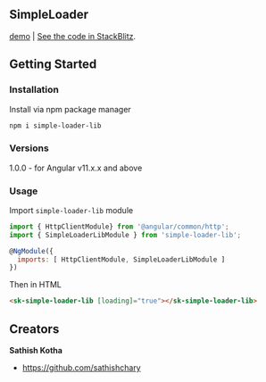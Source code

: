 
##  SimpleLoader
[demo](https://simple-loader.stackblitz.io/) | [See the code in StackBlitz](https://stackblitz.com/edit/simple-loader).

## Getting Started

### Installation

Install via npm package manager 

```bash
npm i simple-loader-lib
```
### Versions

1.0.0 - for Angular v11.x.x and above


### Usage

Import `simple-loader-lib` module

```js
import { HttpClientModule} from '@angular/common/http';
import { SimpleLoaderLibModule } from 'simple-loader-lib';

@NgModule({
  imports: [ HttpClientModule, SimpleLoaderLibModule ]
})
```

Then in HTML

```html
<sk-simple-loader-lib [loading]="true"></sk-simple-loader-lib>
```

## Creators

**Sathish Kotha**

* <https://github.com/sathishchary>

[example]: https://stackblitz.com/edit/angular-editor-wysiwyg
